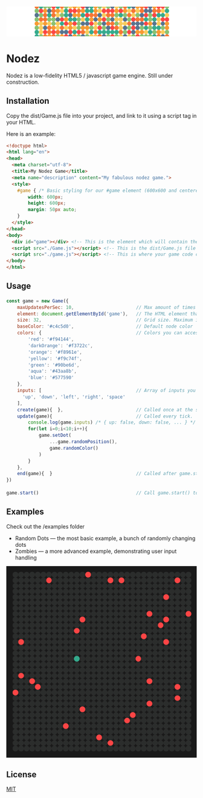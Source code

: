 ![Nodez Game Engine](/misc/nodez-gif.gif)

# Nodez

Nodez is a low-fidelity HTML5 / javascript game engine. Still under construction.

## Installation

Copy the dist/Game.js file into your project, and link to it using a script tag in your HTML.

Here is an example:

```html
<!doctype html>
<html lang="en">
<head>
  <meta charset="utf-8">
  <title>My Nodez Game</title>
  <meta name="description" content="My fabulous nodez game.">
  <style>
    #game { /* Basic styling for our #game element (600x600 and centered) */
        width: 600px;
        height: 600px;
        margin: 50px auto;
    }
  </style>
</head>
<body>
  <div id="game"></div> <!-- This is the element which will contain the game's renderer -->
  <script src="./Game.js"></script> <!-- This is the dist/Game.js file found in this repository -->
  <script src="./game.js"></script> <!-- This is where your game code could go -->
</body>
</html>
```

## Usage

```javascript
const game = new Game({
    maxUpdatesPerSec: 10,                       // Max amount of times to call update() each second
    element: document.getElementById('game'),   // The HTML element that contains the game
    size: 32,                                   // Grid size. Maximum is 128x128
    baseColor: '#c4c5d0',                       // Default node color
    colors: {                                   // Colors you can access later via game.colors[colorName]
        'red': '#f94144',
        'darkOrange': '#f3722c',
        'orange': '#f8961e',
        'yellow': '#f9c74f',
        'green': '#90be6d',
        'aqua': '#43aa8b',
        'blue': '#577590'
    },
    inputs: [                                   // Array of inputs you will use
      'up', 'down', 'left', 'right', 'space'
    ],
    create(game){  },                           // Called once at the start of the game.
    update(game){                               // Called every tick.
        console.log(game.inputs) /* { up: false, down: false, ... } */
        for(let i=0;i<10;i++){
            game.setDot(
                ...game.randomPosition(),
                game.randomColor()
            )
        }
    },
    end(game){  }                               // Called after game.stop()
})

game.start()                                    // Call game.start() to launch it!
```

## Examples

Check out the /examples folder

- Random Dots — the most basic example, a bunch of randomly changing dots
- Zombies — a more advanced example, demonstrating user input handling

![Nodez Game Engine - Zombies Example GIF](/misc/zombies-example.gif)

## License
[MIT](https://choosealicense.com/licenses/mit/)